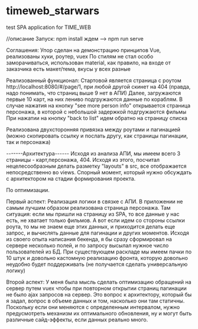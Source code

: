 # timeweb_starwars

test SPA application for TIME_WEB 

//описание
Запуск:
npm install ждем --> npm run serve

Соглашения:
Упор сделан на демонстрацию принципов Vue, реализованы хуки, роутер, vuex
По стилям не стал особо заморачиваться, использован material, как правило, на входе от заказчика есть макет/тема, вкусы у всех разные

Реализованный функционал:
Стартовой является страница с роутом http://localhost:8080/#/page/1, при любой другой скинет на 404 (правда, надо понимать, что страниц выше 9 нет в АПИ)
Далее, загружаются первые 10 карт, на них лениво подгружаются данные по кораблям. 
В случае нажатия на кнопку "see more person info" открывается страница персонажа, в которой с небольшой задержкой подгружаются фильмы
При нажатии на кнопку "back to list" идем обратно на страницу списка

Реализована двухсторонняя привязка между роутами и пагинацией (можно скопировать ссылку и послать другу, как страницы пагинации, так и персонажа)

-------Архитектура------
Исходя из анализа АПИ, мы имеем всего 3 страницы - карт,персонажа, 404. Исходя из этого, 
посчитал нецелесообразным делать разметку "layouts" в src, все отображается непосредственно во views.
Спорный момент, который нужно обсуждать с архитектором на стадии формирования проекта. 

По оптимизации.

Первый аспект:
 Реализация логики в связке с АПИ. В приложении не самым лучшим образом реализована страница персонажа. Там ситуация: если мы пришли на страницу из SPA, то все данные у нас есть, не хватает только фильмов. А вот если идем со стороны ссылки роута, то мы не знаем еще этих данных, и приходится делать еще запрос, и вычислять данные для пагинации и других моментов. Исходя из своего опыта написания бекенда, я бы сразу сформировал на сервере несколько полей, и по запросу высылал нужное число пользователей из БД. При существующем раскладе мы имеем пачки по 10 штук и довольно кастомную реализацию фронта, которую довольно неудобно будет поддерживать (не получается сделать универсальную логику)

Второй аспект:
У меня была мысль сделать оптимизацию обращений на сервер путем vuex чтобы при повторном открытии страниц пагинации не было ajax запросов на сервер. Это вопрос к архитектору, который бы я задал, вопрос в объеме данных и том, насколько они там статичны. Поскольку если они меняются с определенным интервалом, нужно предусмотреть механизм их оптимального обновления, ну и могут быть различные сайд-эффекты, если данных реально много.